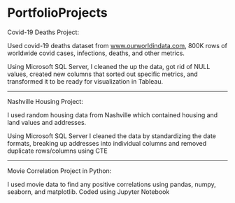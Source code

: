 # PortfolioProjects

Covid-19 Deaths Project:

Used covid-19 deaths dataset from www.ourworldindata.com,
800K rows of worldwide covid cases,
infections, deaths, and other metrics.

Using Microsoft SQL Server, I cleaned the up the data, got rid of NULL values,
created new columns that sorted out specific metrics,
and transformed it to be ready for visualization in Tableau. 

----------------------------------------------------------------------------------------------------------------------------------------------

Nashville Housing Project:

I used random housing data from Nashville which
contained housing and land values and addresses.

Using Microsoft SQL Server I cleaned the data by
standardizing the date formats, breaking up addresses
into individual columns and removed duplicate rows/columns using CTE

----------------------------------------------------------------------------------------------------------------------------------------------

Movie Correlation Project in Python:

I used movie data to find any positive correlations using pandas, numpy, seaborn, and matplotlib. 
Coded using Jupyter Notebook


